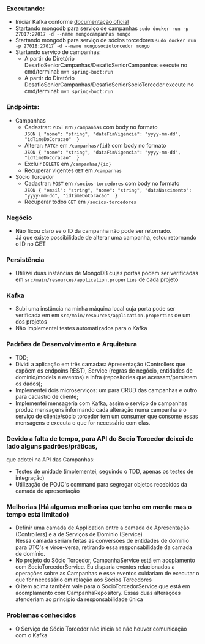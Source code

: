 ### Executando:
- Iniciar Kafka conforme [documentação oficial](https://kafka.apache.org/quickstart)
- Startando mongodb para serviço de campanhas `sudo docker run -p 27017:27017 -d --name mongocampanhas mongo`
- Startando mongodb para serviço de sócios torcedores `sudo docker run -p 27018:27017 -d --name mongosociotorcedor mongo`
- Startando serviço de campanhas:
  - A partir do Diretório DesafioSeniorCampanhas/DesafioSeniorCampanhas execute no cmd/terminal: `mvn spring-boot:run`
  - A partir do Diretório DesafioSeniorCampanhas/DesafioSeniorSocioTorcedor execute no cmd/terminal: `mvn spring-boot:run`

### Endpoints:
- Campanhas
  - Cadastrar: `POST` em `/campanhas` com body no formato  
`JSON { "nome": "string", "dataFimVigencia": "yyyy-mm-dd", "idTimeDoCoracao"  }`
  - Alterar: `PATCH` em `/campanhas/{id}` com body no formato  
`JSON { "nome": "string", "dataFimVigencia": "yyyy-mm-dd", "idTimeDoCoracao"  }`
  - Excluir `DELETE` em `/campanhas/{id}`
  - Recuperar vigentes `GET` em `/campanhas`
- Sócio Torcedor
  - Cadastrar: `POST` em `/socios-torcedores` com body no formato  
`JSON { "email": "string", "nome": "string", "dataNascimento": "yyyy-mm-dd", "idTimeDoCoracao"  }`
  - Recuperar todos `GET` em `/socios-torcedores`

### Negócio
- Não ficou claro se o ID da campanha não pode ser retornado.  
Já que existe possibilidade de alterar uma campanha, estou retornando o ID no GET

### Persistência
- Utilizei duas instâncias de MongoDB cujas portas podem ser verificadas em `src/main/resources/application.properties` de cada projeto

### Kafka
- Subi uma instância na minha máquina local cuja porta pode ser verificada em em `src/main/resources/application.properties` de um dos projetos
- Não implementei testes automatizados para o Kafka

### Padrões de Desenvolvimento e Arquitetura
- TDD;
- Dividi a aplicação em três camadas: Apresentação (Controllers que expõem os endpoins REST), Service (regras de negócio, entidades de domínio/models e eventos) e Infra (repositories que acessam/persistem os dados);
- Implementei dois microserviços: um para CRUD das campanhas e outro para cadastro de cliente;
- Implementei mensageria com Kafka, assim o serviço de campanhas produz mensagens informando cada alteração numa campanha e o serviço de cliente/sócio torcedor tem um consumer que consome essas mensagens e executa o que for necessário com elas.

### Devido a falta de tempo, para API do Socio Torcedor deixei de lado alguns padrões/práticas,  
que adotei na API das Campanhas:
- Testes de unidade (implementei, seguindo o TDD, apenas os testes de integração)
- Utilização de POJO's command para segregar objetos recebidos da camada de apresentação

### Melhorias (Há algumas melhorias que tenho em mente mas o tempo está limitado)
- Definir uma camada de Application entre a camada de Apresentação (Controllers) e a de Serviços de Domínio (Service)  
Nessa camada seriam feitas as conversões de entidades de domínio para DTO's e virce-versa, retirando essa responsabilidade da camada de domínio.
- No projeto do Sócio Torcedor, CampanhaService está em acoplamento com SocioTorcedorService. Eu disparia eventos relacionados a
operações sobre as Campanhas e esse eventos cuidariam de executar o que for necessário em relação aos Sócios Torcedores
- O item acima também vale para o SocioTorcedorService que está em acomplamento com CampanhaRepository. Essas duas alterações atenderiam ao princípio da responsabilidade única

### Problemas conhecidos
- O Serviço do Sócio Torcedor não inicia se não houver comunicação com o Kafka
